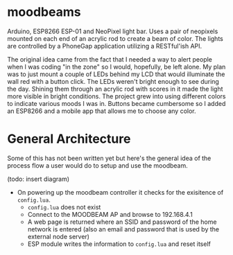# moodbeams
Arduino, ESP8266 ESP-01 and NeoPixel light bar. Uses a pair of neopixels mounted on each end of an acrylic rod to create a beam of color. The lights are controlled by a PhoneGap application utilizing a RESTful'ish API.

The original idea came from the fact that I needed a way to alert people when I was coding "in the zone" so I would, hopefully, be left alone. My plan was to just mount a couple of LEDs behind my LCD that would illuminate the wall red with a button click. The LEDs weren't bright enough to see during the day. Shining them through an acrylic rod with scores in it made the light more visible in bright conditions. The project grew into using different colors to indicate various moods I was in. Buttons became cumbersome so I added an ESP8266 and a mobile app that allows me to choose any color.

# General Architecture
Some of this has not been written yet but here's the general idea of the process flow a user would do to setup and use the moodbeam.

(todo: insert diagram)

* On powering up the moodbeam controller it checks for the exisitence of `config.lua`.
    * `config.lua` does not exist
    * Connect to the MOODBEAM AP and browse to 192.168.4.1
    * A web page is returned where an SSID and password of the home network is entered (also an email and password that is used by the external node server)
    * ESP module writes the information to `config.lua` and reset itself
